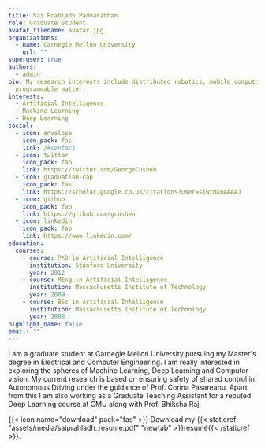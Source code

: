 ```yaml
---
title: Sai Prahladh Padmanabhan
role: Graduate Student
avatar_filename: avatar.jpg
organizations:
  - name: Carnegie Mellon University
    url: ""
superuser: true
authors:
  - admin
bio: My research interests include distributed robotics, mobile computing and
  programmable matter.
interests:
  - Artificial Intelligence
  - Machine Learning
  - Deep Learning
social:
  - icon: envelope
    icon_pack: fas
    link: /#contact
  - icon: twitter
    icon_pack: fab
    link: https://twitter.com/GeorgeCushen
  - icon: graduation-cap
    icon_pack: fas
    link: https://scholar.google.co.uk/citations?user=sIwtMXoAAAAJ
  - icon: github
    icon_pack: fab
    link: https://github.com/gcushen
  - icon: linkedin
    icon_pack: fab
    link: https://www.linkedin.com/
education:
  courses:
    - course: PhD in Artificial Intelligence
      institution: Stanford University
      year: 2012
    - course: MEng in Artificial Intelligence
      institution: Massachusetts Institute of Technology
      year: 2009
    - course: BSc in Artificial Intelligence
      institution: Massachusetts Institute of Technology
      year: 2008
highlight_name: false
email: ""
---
```

I am a graduate student at Carnegie Mellon University pursuing my Master's degree in Electrical and Computer Engineering. I am really interested in exploring the spheres of Machine Learning, Deep Learning and Computer vision. My current research is based on ensuring safety of shared control in Autonomous Driving under the guidance of Prof. Corina Pasareanu. Apart from this I am also working as a Graduate Teaching Assistant for a reputed Deep Learning course at CMU along with Prof. Bhiksha Raj.

{{< icon name="download" pack="fas" >}} Download my {{< staticref "assets/media/saiprahladh_resume.pdf" "newtab" >}}resumé{{< /staticref >}}.